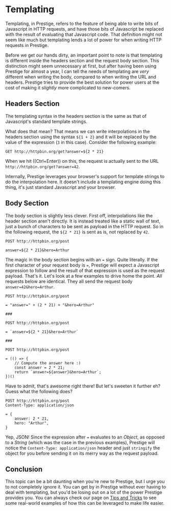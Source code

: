 # Templating

Templating, in Prestige, refers to the feature of being able to write bits of Javascript in HTTP requests, and have
those bits of Javascript be replaced with the result of evaluating that Javascript code. That definition might not seem
like much but templating lends a lot of power for when writing HTTP requests in Prestige.

Before we get our hands dirty, an important point to note is that templating is different inside the headers section and
the request body section. This distinction might seem unnecessary at first, but after having been using Prestige for
almost a year, I can tell the needs of templating are *very* different when writing the body, compared to when writing
the URL and headers. Prestige tries to provide the best solution for power users at the cost of making it *slightly*
more complicated to new-comers.

## Headers Section

The templating syntax in the headers section is the same as that of Javascript's standard template strings.

What does that mean? That means we can write interpolations in the headers section using the syntax `${1 + 2}` and it
will be replaced by the value of the expression (`3` in this case). Consider the following example:

```
GET http://httpbin.org/get?answer=${2 * 21}
```

When we hit ((Ctrl+Enter)) on this, the request is actually sent to the URL `http://httpbin.org/get?answer=42`.

Internally, Prestige leverages your browser's support for template strings to do the interpolation here. It doesn't
include a templating engine doing this thing, it's just standard Javascript and your browser.

## Body Section

The body section is slightly less clever. First off, interpolations like the header section aren't directly. It is
instead treated like a static wall of text, just a bunch of characters to be sent as payload in the HTTP request. So in
the following request, the `${2 * 21}` is sent as is, not replaced by `42`.

```
POST http://httpbin.org/post

answer=${2 * 21}&hero=Arthur
```

The magic in the body section begins with an `=` sign. Quite literally. If the first character of your request body is
`=`, Prestige will expect a Javascript expression to follow and the result of that expression is used as the request
payload. That's it. Let's look at a few examples to drive home the point. *All* requests below are identical. They all
send the request body `answer=42&hero=Arthur`.

```
POST http://httpbin.org/post

= "answer=" + (2 * 21) + "&hero=Arthur"

###

POST http://httpbin.org/post

= `answer=${2 * 21}&hero=Arthur`

###

POST http://httpbin.org/post

= (() => {
    // Compute the answer here :)
    const answer = 2 * 21;
    return `answer=${answer}&hero=Arthur`;
})()
```

Have to admit, that's awesome right there! But let's sweeten it further eh? Guess what the following does?

```
POST http://httpbin.org/post
Content-Type: application/json

= {
    answer: 2 * 21,
    hero: "Arthur",
}
```

Yep, JSON! Since the expression after `=` evaluates to an *Object*, as opposed to a *String* (which was the case in the
previous examples), Prestige will notice the `Content-Type: application/json` header and just `stringify` the object for
you before sending it on its merry way as the request payload.

## Conclusion

This topic can be a bit daunting when you're new to Prestige, but I urge you to not completely ignore it. You can get by
in Prestige without ever having to deal with templating, but you'd be losing out on a lot of the power Prestige provides
you. You can always check our page on [Tips and Tricks](../tips.md) to see some real-world examples of how this can be
leveraged to make life easier.
